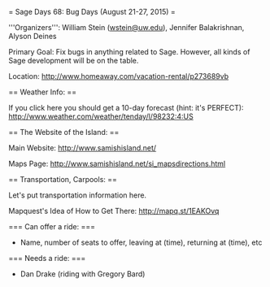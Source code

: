 = Sage Days 68: Bug Days (August 21-27, 2015) =

'''Organizers''': William Stein (wstein@uw.edu), Jennifer Balakrishnan, Alyson Deines

Primary Goal: Fix bugs in anything related to Sage.  However, all kinds of Sage development will be on the table. 

Location: http://www.homeaway.com/vacation-rental/p273689vb

== Weather Info: ==

If you click here you should get a 10-day forecast (hint: it's PERFECT): http://www.weather.com/weather/tenday/l/98232:4:US

== The Website of the Island: ==

Main Website: http://www.samishisland.net/

Maps Page: http://www.samishisland.net/si_mapsdirections.html

== Transportation, Carpools: ==

Let's put transportation information here.

Mapquest's Idea of How to Get There: http://mapq.st/1EAKOvq

=== Can offer a ride: ===

* Name, number of seats to offer, leaving at (time), returning at (time), etc

=== Needs a ride: ===

* Dan Drake (riding with Gregory Bard)
